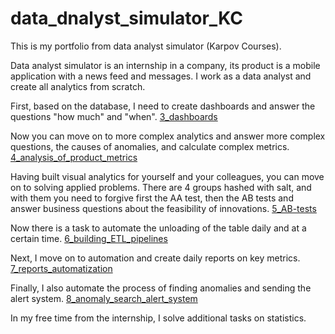 # data_dnalyst_simulator_KC

This is my portfolio from data analyst simulator (Karpov Courses).

Data analyst simulator is an internship in a company, its product is a mobile application with a news feed and messages. I work as a data analyst and create all analytics from scratch.

First, based on the database, I need to create dashboards and answer the questions "how much" and "when". [3_dashboards](https://github.com/artem-maslov/data_analyst_simulator_KC/tree/main/3_dashboards)

Now you can move on to more complex analytics and answer more complex questions, the causes of anomalies, and calculate complex metrics. [4_analysis_of_product_metrics](https://github.com/artem-maslov/data_analyst_simulator_KC/tree/main/4_analysis_of_product_metrics)

Having built visual analytics for yourself and your colleagues, you can move on to solving applied problems. There are 4 groups hashed with salt, and with them you need to forgive first the AA test, then the AB tests and answer business questions about the feasibility of innovations. [5_AB-tests](https://github.com/artem-maslov/data_analyst_simulator_KC/tree/main/5_AB-tests)

Now there is a task to automate the unloading of the table daily and at a certain time. [6_building_ETL_pipelines](https://github.com/artem-maslov/data_analyst_simulator_KC/tree/main/6_building_ETL_pipelines)

Next, I move on to automation and create daily reports on key metrics. [7_reports_automatization](https://github.com/artem-maslov/data_analyst_simulator_KC/tree/main/7_reports_automatization)

Finally, I also automate the process of finding anomalies and sending the alert system. [8_anomaly_search_alert_system](https://github.com/artem-maslov/data_analyst_simulator_KC/tree/main/8_anomaly_search_alert_system)

In my free time from the internship, I solve additional tasks on statistics. []()

